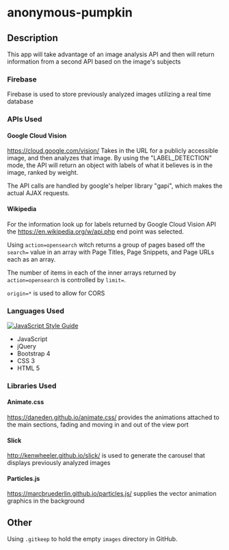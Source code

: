 # anonymous-pumpkin

## Description
This app will take advantage of an image analysis API and then will return information from a second API based on the image's subjects

### Firebase
Firebase is used to store previously analyzed images utilizing a real time database

### APIs Used
#### Google Cloud Vision
https://cloud.google.com/vision/
Takes in the URL for a publicly accessible image, and then analyzes that image. By using the "LABEL_DETECTION" mode, the API will return an object with labels of what it believes is in the image, ranked by weight. 

The API calls are handled by google's helper library "gapi", which makes the actual AJAX requests.

#### Wikipedia
For the information look up for labels returned by Google Cloud Vision API the https://en.wikipedia.org/w/api.php end point was selected.

Using `action=opensearch` witch returns a group of pages based off the `search=` value in an array with Page Titles, Page Snippets, and Page URLs each as an array.

The number of items in each of the inner arrays returned by `action=opensearch` is controlled by `limit=`.

`origin=*` is used to allow for CORS

### Languages Used
[![JavaScript Style Guide](https://img.shields.io/badge/code_style-standard-brightgreen.svg)](https://standardjs.com)
  * JavaScript
  * jQuery
  * Bootstrap 4
  * CSS 3
  * HTML 5

### Libraries Used
#### Animate.css
https://daneden.github.io/animate.css/ provides the animations attached to the main sections, fading and moving in and out of the view port

#### Slick
http://kenwheeler.github.io/slick/ is used to generate the carousel that displays previously analyzed images

#### Particles.js
https://marcbruederlin.github.io/particles.js/ supplies the vector animation graphics in the background

## Other
Using `.gitkeep` to hold the empty `images` directory in GitHub.
